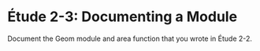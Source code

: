 # Étude 2-3: Documenting a Module

Document the Geom module and area function that you wrote in Étude 2-2.
